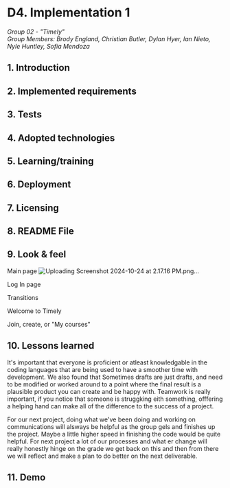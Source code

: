 # D4. Implementation 1

_Group 02 - "Timely"_\
_Group Members: Brody England, Christian Butler, Dylan Hyer, Ian Nieto, Nyle Huntley, Sofia Mendoza_

## 1. Introduction


## 2. Implemented requirements


## 3. Tests


## 4. Adopted technologies


## 5. Learning/training


## 6. Deployment


## 7. Licensing


## 8. README File


## 9. Look & feel

Main page 
![Uploading Screenshot 2024-10-24 at 2.17.16 PM.png…]()

Log In page 

Transitions

Welcome to Timely 

Join, create, or "My courses"



## 10. Lessons learned
It's important that everyone is proficient or atleast knowledgable in the coding languages that are being used to have a smoother time with development. We also found that Sometimes drafts are just drafts, and need to be modified or worked around to a point where the final result is a plausible product you can create and be happy with. Teamwork is really important, if you notice that someone is struggking eith something, offfering a helping hand can make all of the difference to the success of a project.

For our next project, doing what we've been doing and working on communications will alsways be helpful as the group gels and finishes up the project. Maybe a little higher speed in finishing the code would be quite helpful. For next project a lot of our processes and what er change will really honestly hinge on the grade we get back on this and then from there we will reflect and make a plan to do better on the next deliverable.


## 11. Demo

